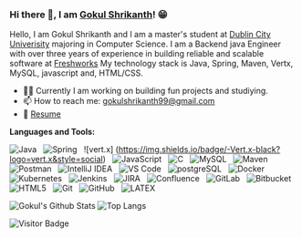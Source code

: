 ### Hi there 👋, I am [Gokul Shrikanth](https://gokulshrikanth.vercel.app/)! 😁
<!--
**rusty-sj/rusty-sj** is a ✨ _special_ ✨ repository because its `README.md` (this file) appears on your GitHub profile.
Here are some ideas to get you started:

- 🔭 I’m currently working on ...
- 🌱 I’m currently learning ...
- 👯 I’m looking to collaborate on ...
- 🤔 I’m looking for help with ...
- 💬 Ask me about ...
- 📫 How to reach me: ...
- 😄 Pronouns: ...
- ⚡ Fun fact: ...
- 🤔 I’m looking for help with Statistics
- 👯 I’m looking to collaborate on ...
-->

Hello, I am Gokul Shrikanth and I am a master's student at [Dublin City Univerisity](https://www.dcu.ie/) majoring in Computer Science. I am a Backend java Engineer with over three years of experience in building reliable and scalable software at [Freshworks](https://freshworks.com) My technology stack is Java, Spring, Maven, Vertx, MySQL, javascript and, HTML/CSS.

- 🙇🏻 Currently I am working on building fun projects and studiying.
- 📫 How to reach me: gokulshrikanth99@gmail.com
- 📝 [Resume](https://gokulshrikanth.vercel.app)

**Languages and Tools:**

![Java](https://img.shields.io/badge/-Java-black?logo=java&style=social)&nbsp;&nbsp;
![Spring](https://img.shields.io/badge/-Spring%20Framework-black?logo=spring&style=social)&nbsp;&nbsp;
![vert.x] (https://img.shields.io/badge/-Vert.x-black?logo=vert.x&style=social)&nbsp;&nbsp;
![JavaScript](https://img.shields.io/badge/-JavaScript-black?logo=javascript&style=social)&nbsp;&nbsp;
![C](https://img.shields.io/badge/-C-black?logo=c&style=social)&nbsp;&nbsp;
![MySQL](https://img.shields.io/badge/-MySQL-black?logo=mysql&style=social)&nbsp;&nbsp;
![Maven](https://img.shields.io/badge/-Maven-black?logo=apache-maven&style=social)&nbsp;&nbsp;
![Postman](https://img.shields.io/badge/-Postman-black?logo=postman&style=social)&nbsp;&nbsp;
![IntelliJ IDEA](https://img.shields.io/badge/-IntelliJ%20IDEA-black?logo=intellij-idea&style=social)&nbsp;&nbsp;
![VS Code](https://img.shields.io/badge/-VS%20Code-black?logo=visual-studio-code&style=social)&nbsp;&nbsp;
![postgreSQL](https://img.shields.io/badge/-postgreSQL-black?logo=postgresql&style=social)&nbsp;&nbsp;
![Docker](https://img.shields.io/badge/-Docker-black?logo=docker&style=social)&nbsp;&nbsp;
![Kubernetes](https://img.shields.io/badge/-Kubernetes-black?logo=kubernetes&style=social)&nbsp;&nbsp;
![Jenkins](https://img.shields.io/badge/-Jenkins-black?logo=jenkins&style=social)&nbsp;&nbsp;
![JIRA](https://img.shields.io/badge/-JIRA-black?logo=jira&style=social)&nbsp;&nbsp;
![Confluence](https://img.shields.io/badge/-Confluence-black?logo=confluence&style=social)&nbsp;&nbsp;
![GitLab](https://img.shields.io/badge/-GitLab-black?logo=gitlab&style=social)&nbsp;&nbsp;
![Bitbucket](https://img.shields.io/badge/-Bitbucket-black?logo=bitbucket&style=social)&nbsp;&nbsp;
![HTML5](https://img.shields.io/badge/-HTML5-black?logo=html5&style=social)&nbsp;&nbsp;
![Git](https://img.shields.io/badge/-Git-black?logo=git&style=social)&nbsp;&nbsp;
![GitHub](https://img.shields.io/badge/-GitHub-black?logo=github&style=social)&nbsp;&nbsp;
![LATEX](https://img.shields.io/badge/-LATEX-black?logo=latex&style=social)&nbsp;&nbsp;

![Gokul's Github Stats](https://github-readme-stats.vercel.app/api?username=GokulShrikanth&count_private=true&show_icons=true&include_all_commits=true)
![Top Langs](https://github-readme-stats.vercel.app/api/top-langs/?username=GokulShrikanth&hide=TeX&layout=compact)

![Visitor Badge](https://visitor-badge.laobi.icu/badge?page_id=GokulShriaknth.GokulShrikanth)

